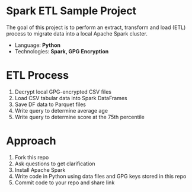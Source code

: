 # Spark ETL Sample Project

The goal of this project is to perform an extract, transform and load (ETL) process to migrate data into a local Apache Spark cluster.

* Language: **Python**
* Technologies: **Spark, GPG Encryption**

# ETL Process
1. Decrypt local GPG-encrypted CSV files
2. Load CSV tabular data into Spark DataFrames
3. Save DF data to Parquet files
4. Write query to determine average age
5. Write query to determine score at the 75th percentile

# Approach
1. Fork this repo
2. Ask questions to get clarification
3. Install Apache Spark
4. Write code in Python using data files and GPG keys stored in this repo
5. Commit code to your repo and share link
